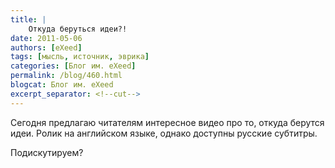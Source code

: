 ```yaml
---
title: |
    Откуда беруться идеи?!
date: 2011-05-06
authors: [eXeed]
tags: [мысль, источник, эврика]
categories: [Блог им. eXeed]
permalink: /blog/460.html
blogcat: Блог им. eXeed
excerpt_separator: <!--cut-->
---
```


Сегодня предлагаю читателям интересное видео про то, откуда берутся идеи. Ролик на английском языке, однако доступны русские субтитры.

Подискутируем?

<object width="640" height="390"><param name="movie" value="http://www.youtube.com/v/f5z5Oe2HZqA&hl=ru_RU&feature=player_embedded&version=3"></param><param name="allowFullScreen" value="true"></param><param name="allowScriptAccess" value="always"></param><embed src="http://www.youtube.com/v/f5z5Oe2HZqA&hl=ru_RU&feature=player_embedded&version=3" type="application/x-shockwave-flash" allowfullscreen="true" allowScriptAccess="always" width="640" height="390"></embed></object>

